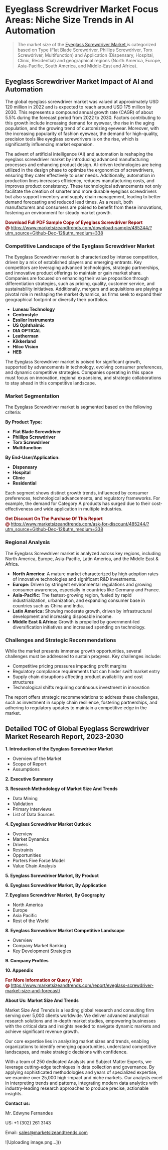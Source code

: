 <H1>Eyeglass Screwdriver Market Focus Areas: Niche Size Trends in AI Automation</H1><blockquote><p>The market size of the <a href="https://www.marketsizeandtrends.com/download-sample/485244/?utm_source=Github-Dec-12&amp;utm_medium=338" target="_blank">Eyeglass Screwdriver Market </a>is categorized based on Type (Flat Blade Screwdriver, Phillips Screwdriver, Torx Screwdriver, Multifunction) and Application (Dispensary, Hospital, Clinic, Residential) and geographical regions (North America, Europe, Asia-Pacific, South America, and Middle-East and Africa).</p></blockquote><p><h2>Eyeglass Screwdriver Market Impact of AI and Automation</h2><p>The global eyeglass screwdriver market was valued at approximately USD 120 million in 2022 and is expected to reach around USD 175 million by 2030. This represents a compound annual growth rate (CAGR) of about 5.5% during the forecast period from 2022 to 2030. Factors contributing to this growth include increasing demand for eyewear, the rise in the aging population, and the growing trend of customizing eyewear. Moreover, with the increasing popularity of fashion eyewear, the demand for high-quality, precision tools like eyeglass screwdrivers is on the rise, which is significantly influencing market expansion.</p><p>The advent of artificial intelligence (AI) and automation is reshaping the eyeglass screwdriver market by introducing advanced manufacturing processes and enhancing product design. AI-driven technologies are being utilized in the design phase to optimize the ergonomics of screwdrivers, ensuring they cater effectively to user needs. Additionally, automation in production lines increases efficiency, reduces manufacturing costs, and improves product consistency. These technological advancements not only facilitate the creation of smarter and more durable eyeglass screwdrivers but also support inventory and supply chain management, leading to better demand forecasting and reduced lead times. As a result, both manufacturers and consumers are poised to benefit from these innovations, fostering an environment for steady market growth.</p></p><p><strong><span style="color: #800000;">Download Full PDF Sample Copy of Eyeglass Screwdriver Report @</span>&nbsp;</strong><a href="https://www.marketsizeandtrends.com/download-sample/485244/?utm_source=Github-Dec-12&amp;utm_medium=338">https://www.marketsizeandtrends.com/download-sample/485244/?utm_source=Github-Dec-12&amp;utm_medium=338</a></p><h3>Competitive Landscape of the Eyeglass Screwdriver Market</h3><p>The Eyeglass Screwdriver market is characterized by intense competition, driven by a mix of established players and emerging entrants. Key competitors are leveraging advanced technologies, strategic partnerships, and innovative product offerings to maintain or gain market share. Companies are focused on enhancing their value proposition through differentiation strategies, such as pricing, quality, customer service, and sustainability initiatives. Additionally, mergers and acquisitions are playing a pivotal role in reshaping the market dynamics, as firms seek to expand their geographical footprint or diversify their portfolios.</p><p><strong><p><ul><li>Luneau Technology </li><li> Centrostyle </li><li> Essilor Instruments </li><li> US Ophthalmic </li><li> DIA OPTICAL </li><li> Leatherman </li><li> Kikkerland </li><li> Hilco Vision </li><li> HEB</p></li></ul></p></strong></p><p>The Eyeglass Screwdriver market is poised for significant growth, supported by advancements in technology, evolving consumer preferences, and dynamic competitive strategies. Companies operating in this space must focus on innovation, regional expansions, and strategic collaborations to stay ahead in this competitive landscape.</p><h3>Market Segmentation</h3><p>The Eyeglass Screwdriver market is segmented based on the following criteria:</p><p><strong>By Product Type:</strong></p><p><strong><p><ul><li>Flat Blade Screwdriver </li><li> Phillips Screwdriver </li><li> Torx Screwdriver </li><li> Multifunction</p></li></ul></p></strong></p><p><strong>By End-User/Application:</strong></p><p><strong><p><ul><li>Dispensary </li><li> Hospital </li><li> Clinic </li><li> Residential</p></li></ul></p></strong></p><p>Each segment shows distinct growth trends, influenced by consumer preferences, technological advancements, and regulatory frameworks. For example, the demand for Category A products has surged due to their cost-effectiveness and wide application in multiple industries.</p><p><strong><span style="color: #800000;">Get Discount On The Purchase Of This Report @&nbsp;</span></strong><a href="https://www.marketsizeandtrends.com/ask-for-discount/485244/?utm_source=Github-Dec-12&amp;utm_medium=338">https://www.marketsizeandtrends.com/ask-for-discount/485244/?utm_source=Github-Dec-12&amp;utm_medium=338</a></p><h3>Regional Analysis</h3><p>The Eyeglass Screwdriver market is analyzed across key regions, including North America, Europe, Asia-Pacific, Latin America, and the Middle East &amp; Africa.</p><ul><li><strong>North America:</strong> A mature market characterized by high adoption rates of innovative technologies and significant R&amp;D investments.</li><li><strong>Europe:</strong> Driven by stringent environmental regulations and growing consumer awareness, especially in countries like Germany and France.</li><li><strong>Asia-Pacific:</strong> The fastest-growing region, fueled by rapid industrialization, urbanization, and expanding consumer base in countries such as China and India.</li><li><strong>Latin America:</strong> Showing moderate growth, driven by infrastructural development and increasing disposable income.</li><li><strong>Middle East &amp; Africa:</strong> Growth is propelled by government-led diversification initiatives and increased spending on technology.</li></ul><h3>Challenges and Strategic Recommendations</h3><p>While the market presents immense growth opportunities, several challenges must be addressed to sustain progress. Key challenges include:</p><ul><li>Competitive pricing pressures impacting profit margins</li><li>Regulatory compliance requirements that can hinder swift market entry</li><li>Supply chain disruptions affecting product availability and cost structures</li><li>Technological shifts requiring continuous investment in innovation</li></ul><p>The report offers strategic recommendations to address these challenges, such as investment in supply chain resilience, fostering partnerships, and adhering to regulatory updates to maintain a competitive edge in the market.</p><h2>Detailed TOC of Global Eyeglass Screwdriver Market Research Report, 2023-2030</h2><p><strong>1. Introduction of the Eyeglass Screwdriver Market</strong></p><ul><li>Overview of the Market</li><li>Scope of Report</li><li>Assumptions&nbsp;</li></ul><p><strong>2. Executive Summary</strong></p><p><strong>3. Research Methodology of <strong>Market Size And Trends</strong></strong></p><ul><li>Data Mining</li><li>Validation</li><li>Primary Interviews</li><li>List of Data Sources&nbsp;</li></ul><p><strong>4. Eyeglass Screwdriver Market Outlook</strong></p><ul><li>Overview</li><li>Market Dynamics</li><li>Drivers</li><li>Restraints</li><li>Opportunities</li><li>Porters Five Force Model</li><li>Value Chain Analysis&nbsp;</li></ul><p><strong>5. Eyeglass Screwdriver Market, By Product</strong></p><p><strong>6. Eyeglass Screwdriver Market, By Application</strong></p><p><strong>7. Eyeglass Screwdriver Market, By Geography</strong></p><ul><li>North America</li><li>Europe</li><li>Asia Pacific</li><li>Rest of the World&nbsp;</li></ul><p><strong>8. Eyeglass Screwdriver Market Competitive Landscape</strong></p><ul><li>Overview</li><li>Company Market Ranking</li><li>Key Development Strategies&nbsp;</li></ul><p><strong>9. Company Profiles</strong></p><p><strong>10. Appendix</strong></p><p><strong><span style="color: #800000;">For More Information or Query, Visit @&nbsp;</span></strong><a href="https://www.marketsizeandtrends.com/report/eyeglass-screwdriver-market-size-and-forecast/">https://www.marketsizeandtrends.com/report/eyeglass-screwdriver-market-size-and-forecast/</a></p><p></p><p><strong>About Us:&nbsp;Market Size And Trends</strong></p><p>Market Size And Trends&nbsp;is a leading global research and consulting firm serving over 5,000 clients worldwide. We deliver advanced analytical research solutions and in-depth market studies, empowering businesses with the critical data and insights needed to navigate dynamic markets and achieve significant revenue growth.</p><p>Our core expertise lies in analyzing market sizes and trends, enabling organizations to identify emerging opportunities, understand competitive landscapes, and make strategic decisions with confidence.</p><p>With a team of 250 dedicated Analysts and Subject Matter Experts, we leverage cutting-edge techniques in data collection and governance. By applying sophisticated methodologies and years of specialized expertise, we examine over 25,000 high-impact and niche markets. Our analysts excel in interpreting trends and patterns, integrating modern data analytics with industry-leading research approaches to produce precise, actionable insights.</p><p><strong>Contact us:</strong></p><p>Mr. Edwyne Fernandes</p><p>US: +1 (302) 261 3143</p><p>Email: <a href="mailto:sales@marketsizeandtrends.com">sales@marketsizeandtrends.com</a>&nbsp;</p>
![Uploading image.png…]()
